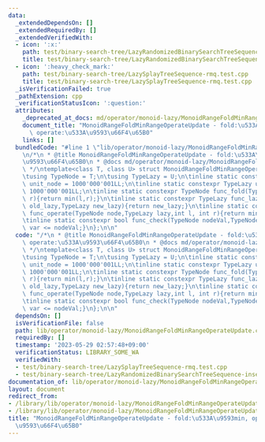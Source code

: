 ```yaml
---
data:
  _extendedDependsOn: []
  _extendedRequiredBy: []
  _extendedVerifiedWith:
  - icon: ':x:'
    path: test/binary-search-tree/LazyRandomizedBinarySearchTreeSequence-insert-erase.test.cpp
    title: test/binary-search-tree/LazyRandomizedBinarySearchTreeSequence-insert-erase.test.cpp
  - icon: ':heavy_check_mark:'
    path: test/binary-search-tree/LazySplayTreeSequence-rmq.test.cpp
    title: test/binary-search-tree/LazySplayTreeSequence-rmq.test.cpp
  _isVerificationFailed: true
  _pathExtension: cpp
  _verificationStatusIcon: ':question:'
  attributes:
    _deprecated_at_docs: md/operator/monoid-lazy/MonoidRangeFoldMinRangeOperateUpdate.md
    document_title: "MonoidRangeFoldMinRangeOperateUpdate - fold:\u533A\u9593min,\
      \ operate:\u533A\u9593\u66F4\u65B0"
    links: []
  bundledCode: "#line 1 \"lib/operator/monoid-lazy/MonoidRangeFoldMinRangeOperateUpdate.cpp\"\
    \n/*\n * @title MonoidRangeFoldMinRangeOperateUpdate - fold:\u533A\u9593min, operate:\u533A\
    \u9593\u66F4\u65B0\n * @docs md/operator/monoid-lazy/MonoidRangeFoldMinRangeOperateUpdate.md\n\
    \ */\ntemplate<class T, class U> struct MonoidRangeFoldMinRangeOperateUpdate {\n\
    \tusing TypeNode = T;\n\tusing TypeLazy = U;\n\tinline static constexpr TypeNode\
    \ unit_node = 1000'000'001LL;\n\tinline static constexpr TypeLazy unit_lazy =\
    \ 1000'000'001LL;\n\tinline static constexpr TypeNode func_fold(TypeNode l,TypeNode\
    \ r){return min(l,r);}\n\tinline static constexpr TypeLazy func_lazy(TypeLazy\
    \ old_lazy,TypeLazy new_lazy){return new_lazy;}\n\tinline static constexpr TypeNode\
    \ func_operate(TypeNode node,TypeLazy lazy,int l, int r){return min(node,lazy);}\n\
    \tinline static constexpr bool func_check(TypeNode nodeVal,TypeNode var){return\
    \ var <= nodeVal;}\n};\n\n"
  code: "/*\n * @title MonoidRangeFoldMinRangeOperateUpdate - fold:\u533A\u9593min,\
    \ operate:\u533A\u9593\u66F4\u65B0\n * @docs md/operator/monoid-lazy/MonoidRangeFoldMinRangeOperateUpdate.md\n\
    \ */\ntemplate<class T, class U> struct MonoidRangeFoldMinRangeOperateUpdate {\n\
    \tusing TypeNode = T;\n\tusing TypeLazy = U;\n\tinline static constexpr TypeNode\
    \ unit_node = 1000'000'001LL;\n\tinline static constexpr TypeLazy unit_lazy =\
    \ 1000'000'001LL;\n\tinline static constexpr TypeNode func_fold(TypeNode l,TypeNode\
    \ r){return min(l,r);}\n\tinline static constexpr TypeLazy func_lazy(TypeLazy\
    \ old_lazy,TypeLazy new_lazy){return new_lazy;}\n\tinline static constexpr TypeNode\
    \ func_operate(TypeNode node,TypeLazy lazy,int l, int r){return min(node,lazy);}\n\
    \tinline static constexpr bool func_check(TypeNode nodeVal,TypeNode var){return\
    \ var <= nodeVal;}\n};\n\n"
  dependsOn: []
  isVerificationFile: false
  path: lib/operator/monoid-lazy/MonoidRangeFoldMinRangeOperateUpdate.cpp
  requiredBy: []
  timestamp: '2023-05-29 02:57:48+09:00'
  verificationStatus: LIBRARY_SOME_WA
  verifiedWith:
  - test/binary-search-tree/LazySplayTreeSequence-rmq.test.cpp
  - test/binary-search-tree/LazyRandomizedBinarySearchTreeSequence-insert-erase.test.cpp
documentation_of: lib/operator/monoid-lazy/MonoidRangeFoldMinRangeOperateUpdate.cpp
layout: document
redirect_from:
- /library/lib/operator/monoid-lazy/MonoidRangeFoldMinRangeOperateUpdate.cpp
- /library/lib/operator/monoid-lazy/MonoidRangeFoldMinRangeOperateUpdate.cpp.html
title: "MonoidRangeFoldMinRangeOperateUpdate - fold:\u533A\u9593min, operate:\u533A\
  \u9593\u66F4\u65B0"
---
```

